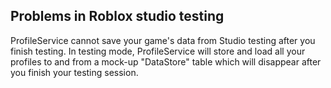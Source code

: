 ## Problems in Roblox studio testing

ProfileService cannot save your game's data from Studio testing after you finish testing. In testing mode, ProfileService will store and load all your profiles to and from a mock-up "DataStore" table which will disappear after you finish your testing session.
